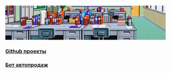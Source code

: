 ![alt text](https://github.com/bottifyLab/.github/blob/main/cover2.jpg?raw=true)

### [Github проекты](https://github.com/orgs/bottifyLab/projects)

### [Бот автопродаж](https://github.com/orgs/bottifyLab/projects/2)


